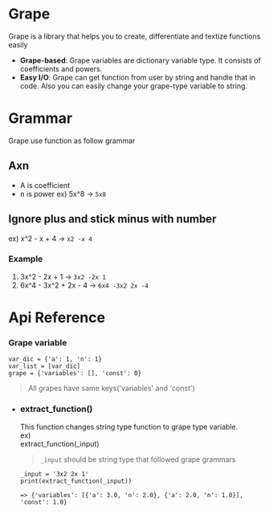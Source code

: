 # Grape
Grape is a library that helps you to create, differentiate and textize functions easily
+ **Grape-based**: Grape variables are dictionary variable type. It consists of coefficients and powers.
+ **Easy I/O**: Grape can get function from user by string and handle that in code. Also you can easily change your grape-type variable to string.
 
# Grammar
Grape use function as follow grammar
## Axn
+ A is coefficient
+ n is power
ex) 5x^8 -> <code>5x8</code>

## Ignore plus and stick minus with number
ex) x^2 - x + 4 -> <code>x2 -x 4</code>

### Example
1. 3x^2 - 2x + 1 ->
<code>3x2 -2x 1</code>
2. 6x^4 - 3x^2 + 2x - 4 ->
<code>6x4 -3x2 2x -4</code>
    
# Api Reference
### Grape variable
    var_dic = {'a': 1, 'n': 1}
    var_list = [var_dic]  
    grape = {'variables': [], 'const': 0}
> All grapes have same keys('variables' and 'const')

+ ### extract_function()
  This function changes string type function to grape type variable.<br>ex)<br>
      extract_function(_input)
  > `_input` should be string type that followed grape grammars
   ```{.python}
   _input = '3x2 2x 1'
   print(extract_function(_input))
  
   => {'variables': [{'a': 3.0, 'n': 2.0}, {'a': 2.0, 'n': 1.0}], 'const': 1.0}
   ```
